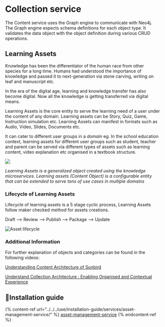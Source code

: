 # Collection service

The Content service uses the Graph engine to communicate with Neo4j. The Graph engine expects schema definitions for each object type. It validates the data object with the object definition during various CRUD operations.

## Learning Assets <a href="#object" id="object"></a>

Knowledge has been the differentiator of the human race from other species for a long time. Humans had understood the importance of knowledge and passed it to next-generation via stone carving, writing on leaf and manuscript etc.

In the era of the digital age, learning and knowledge transfer has also become digital. Now all the knowledge is getting transferred via digital means.

Learning Assets is the core entity to serve the learning need of a user under the content of any domain. Learning assets can be Story, Quiz, Game, Instruction simulation etc. Learning Assets can manifest in formats such as Audio, Video, Slides, Documents etc.

It can cater to different user groups in a _domain_ eg. In the school education context, learning assets for different user groups such as student, teacher and parent can be served via different types of assets such as learning content, video explanation etc organised in a textbook structure.

![](<../../../.gitbook/assets/Learning Assets interactions.png>)

_Learning Assets is a generalized object created using the knowledge microservices. Learning assets (Content Object) is a configurable entity that can be extended to serve tons of use cases in multiple domains_

### **Lifecycle of Learning Assets**

Lifecycle of learning assets is a 5 stage cyclic process, Learning Assets follow maker checked method for assets creations.

Draft --> Review --> Publish --> Package --> Update

![Asset lifecycle](<../../../.gitbook/assets/Asset LifeCycle.png>)



### Additional Information

For further explanation of objects and categories can be found in the following videos:

[Understanding Content Architecture of Sunbird](https://www.youtube.com/watch?v=WxZXaTnj2D0\&t=7s)

[Understand Collection Architecture : Enabling Organised and Contextual Experience](https://www.youtube.com/watch?v=n9H87z0-7eU\&t=1709s)

## :stars:Installation guide

{% content-ref url="../../../use/installation-guide/services/asset-management-service/" %}
[asset-management-service](../../../use/installation-guide/services/asset-management-service/)
{% endcontent-ref %}
